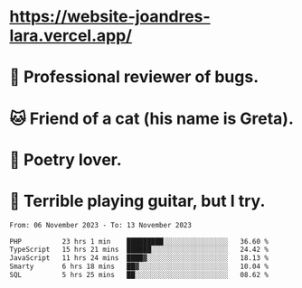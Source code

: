 # https://website-joandres-lara.vercel.app/
# 🐛 Professional reviewer of bugs.
# 🐱 Friend of a cat (his name is Greta).
# 📜 Poetry lover.
# 🎸 Terrible playing guitar, but I try.

<!--START_SECTION:waka-->

```txt
From: 06 November 2023 - To: 13 November 2023

PHP          23 hrs 1 min    █████████░░░░░░░░░░░░░░░░   36.60 %
TypeScript   15 hrs 21 mins  ██████░░░░░░░░░░░░░░░░░░░   24.42 %
JavaScript   11 hrs 24 mins  ████▓░░░░░░░░░░░░░░░░░░░░   18.13 %
Smarty       6 hrs 18 mins   ██▓░░░░░░░░░░░░░░░░░░░░░░   10.04 %
SQL          5 hrs 25 mins   ██░░░░░░░░░░░░░░░░░░░░░░░   08.62 %
```

<!--END_SECTION:waka-->
